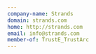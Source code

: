 ```yaml
---
company-name: Strands
domain: strands.com
home: http://strands.com
email: info@strands.com
member-of: TrustE_TrustArc
---
```




